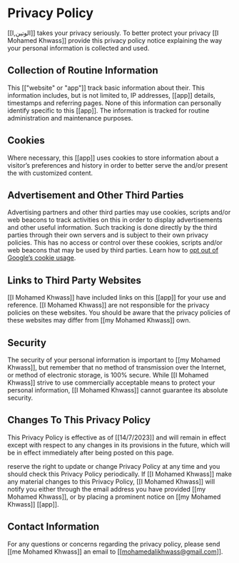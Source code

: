 # Privacy Policy

[[I,الوتين]] takes your privacy seriously. To better protect your privacy [[I Mohamed Khwass]] provide this privacy policy notice explaining the way your personal information is collected and used.


## Collection of Routine Information

This [["website" or "app"]] track basic information about their. This information includes, but is not limited to, IP addresses, [[app]] details, timestamps and referring pages. None of this information can personally identify specific  to this [[app]]. The information is tracked for routine administration and maintenance purposes.


## Cookies

Where necessary, this [[app]] uses cookies to store information about a visitor’s preferences and history in order to better serve the  and/or present the  with customized content.


## Advertisement and Other Third Parties

Advertising partners and other third parties may use cookies, scripts and/or web beacons to track  activities on this  in order to display advertisements and other useful information. Such tracking is done directly by the third parties through their own servers and is subject to their own privacy policies. This  has no access or control over these cookies, scripts and/or web beacons that may be used by third parties. Learn how to [opt out of Google’s cookie usage](http://www.google.com/privacy_ads.html).


## Links to Third Party Websites

[[I Mohamed Khwass]] have included links on this [[app]] for your use and reference. [[I Mohamed Khwass]] are not responsible for the privacy policies on these websites. You should be aware that the privacy policies of these websites may differ from [[my Mohamed Khwass]] own.


## Security

The security of your personal information is important to [[my Mohamed Khwass]], but remember that no method of transmission over the Internet, or method of electronic storage, is 100% secure. While [[I Mohamed Khwass]] strive to use commercially acceptable means to protect your personal information, [[I Mohamed Khwass]] cannot guarantee its absolute security.


## Changes To This Privacy Policy

This Privacy Policy is effective as of [[14/7/2023]] and will remain in effect except with respect to any changes in its provisions in the future, which will be in effect immediately after being posted on this page.

 reserve the right to update or change  Privacy Policy at any time and you should check this Privacy Policy periodically. If [[I Mohamed Khwass]] make any material changes to this Privacy Policy, [[I Mohamed Khwass]] will notify you either through the email address you have provided [[my Mohamed Khwass]], or by placing a prominent notice on [[my Mohamed Khwass]] [[app]].


## Contact Information

For any questions or concerns regarding the privacy policy, please send [[me Mohamed Khwass]] an email to [[mohamedalikhwass@gmail.com]].
